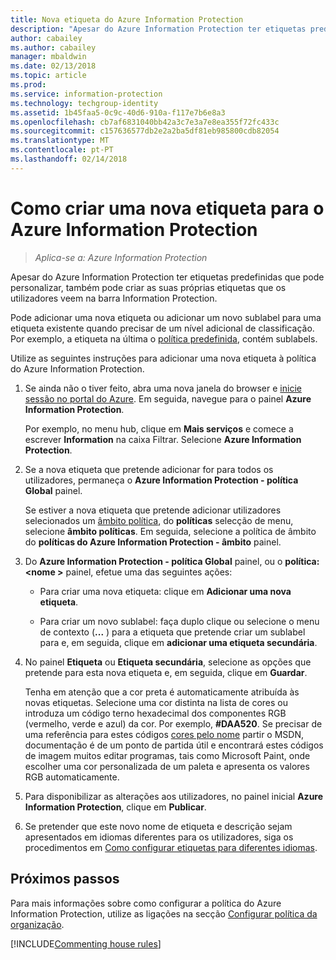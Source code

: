 ```yaml
---
title: Nova etiqueta do Azure Information Protection
description: "Apesar do Azure Information Protection ter etiquetas predefinidas que pode personalizar, também pode criar as suas próprias etiquetas que os utilizadores veem na barra Information Protection."
author: cabailey
ms.author: cabailey
manager: mbaldwin
ms.date: 02/13/2018
ms.topic: article
ms.prod: 
ms.service: information-protection
ms.technology: techgroup-identity
ms.assetid: 1b45faa5-0c9c-40d6-910a-f117e7b6e8a3
ms.openlocfilehash: cb7af6831040bb42a3c7e3a7e8ea355f72fc433c
ms.sourcegitcommit: c157636577db2e2a2ba5df81eb985800cdb82054
ms.translationtype: MT
ms.contentlocale: pt-PT
ms.lasthandoff: 02/14/2018
---
```

# <a name="how-to-create-a-new-label-for-azure-information-protection"></a>Como criar uma nova etiqueta para o Azure Information Protection

>*Aplica-se a: Azure Information Protection*

Apesar do Azure Information Protection ter etiquetas predefinidas que pode personalizar, também pode criar as suas próprias etiquetas que os utilizadores veem na barra Information Protection.

Pode adicionar uma nova etiqueta ou adicionar um novo sublabel para uma etiqueta existente quando precisar de um nível adicional de classificação. Por exemplo, a etiqueta na última o [política predefinida](configure-policy-default.md), contém sublabels.

Utilize as seguintes instruções para adicionar uma nova etiqueta à política do Azure Information Protection.

1. Se ainda não o tiver feito, abra uma nova janela do browser e [inicie sessão no portal do Azure](configure-policy.md#signing-in-to-the-azure-portal). Em seguida, navegue para o painel **Azure Information Protection**.
    
    Por exemplo, no menu hub, clique em **Mais serviços** e comece a escrever **Information** na caixa Filtrar. Selecione **Azure Information Protection**.

2. Se a nova etiqueta que pretende adicionar for para todos os utilizadores, permaneça o **Azure Information Protection - política Global** painel.
    
    Se estiver a nova etiqueta que pretende adicionar utilizadores selecionados um [âmbito política](configure-policy-scope.md), do **políticas** selecção de menu, selecione **âmbito políticas**. Em seguida, selecione a política de âmbito do **políticas do Azure Information Protection - âmbito** painel.

3. Do **Azure Information Protection - política Global** painel, ou o **política:\<nome >** painel, efetue uma das seguintes ações:
    
    - Para criar uma nova etiqueta: clique em **Adicionar uma nova etiqueta**.
    
    - Para criar um novo sublabel: faça duplo clique ou selecione o menu de contexto (**...** ) para a etiqueta que pretende criar um sublabel para e, em seguida, clique em **adicionar uma etiqueta secundária**.

4. No painel **Etiqueta** ou **Etiqueta secundária**, selecione as opções que pretende para esta nova etiqueta e, em seguida, clique em **Guardar**.
    
    Tenha em atenção que a cor preta é automaticamente atribuída às novas etiquetas. Selecione uma cor distinta na lista de cores ou introduza um código terno hexadecimal dos componentes RGB (vermelho, verde e azul) da cor. Por exemplo, **#DAA520**. Se precisar de uma referência para estes códigos [cores pelo nome](https://msdn.microsoft.com/library/aa358802\(v=vs.85\).aspx) partir o MSDN, documentação é de um ponto de partida útil e encontrará estes códigos de imagem muitos editar programas, tais como Microsoft Paint, onde escolher uma cor personalizada de um paleta e apresenta os valores RGB automaticamente.

5. Para disponibilizar as alterações aos utilizadores, no painel inicial **Azure Information Protection**, clique em **Publicar**.

6. Se pretender que este novo nome de etiqueta e descrição sejam apresentados em idiomas diferentes para os utilizadores, siga os procedimentos em [Como configurar etiquetas para diferentes idiomas](configure-policy-languages.md). 

## <a name="next-steps"></a>Próximos passos

Para mais informações sobre como configurar a política do Azure Information Protection, utilize as ligações na secção [Configurar política da organização](configure-policy.md#configuring-your-organizations-policy).  

[!INCLUDE[Commenting house rules](../includes/houserules.md)]

